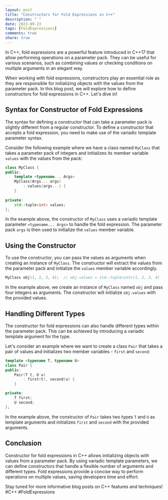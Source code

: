 ```yaml
---
layout: post
title: "Constructors for Fold Expressions in C++"
description: " "
date: 2023-09-23
tags: [FoldExpressions]
comments: true
share: true
---
```


In C++, fold expressions are a powerful feature introduced in C++17 that allow performing operations on a parameter pack. They can be useful for various scenarios, such as combining values or checking conditions on multiple arguments in an elegant way.

When working with fold expressions, constructors play an essential role as they are responsible for initializing objects with the values from the parameter pack. In this blog post, we will explore how to define constructors for fold expressions in C++. Let's dive in!

## Syntax for Constructor of Fold Expressions

The syntax for defining a constructor that can take a parameter pack is slightly different from a regular constructor. To define a constructor that accepts a fold expression, you need to make use of the variadic template parameter syntax.

Consider the following example where we have a class named `MyClass` that takes a parameter pack of integers and initializes its member variable `values` with the values from the pack:

```cpp
class MyClass {
public:
    template <typename... Args>
    MyClass(Args... args)
        : values(args...) {
    }
    
private:
    std::tuple<int> values;
};
```

In the example above, the constructor of `MyClass` uses a variadic template parameter `<typename... Args>` to handle the fold expression. The parameter pack `args` is then used to initialize the `values` member variable.

## Using the Constructor

To use the constructor, you can pass the values as arguments when creating an instance of `MyClass`. The constructor will extract the values from the parameter pack and initialize the `values` member variable accordingly.

```cpp
MyClass obj(1, 2, 3, 4);  // obj.values = std::tuple<int>(1, 2, 3, 4)
```

In the example above, we create an instance of `MyClass` named `obj` and pass four integers as arguments. The constructor will initialize `obj.values` with the provided values.

## Handling Different Types

The constructor for fold expressions can also handle different types within the parameter pack. This can be achieved by introducing a variadic template argument for the type.

Let's consider an example where we want to create a class `Pair` that takes a pair of values and initializes two member variables - `first` and `second`:

```cpp
template <typename T, typename U>
class Pair {
public:
    Pair(T t, U u)
        : first(t), second(u) {
    }

private:
    T first;
    U second;
};
```

In the example above, the constructor of `Pair` takes two types `T` and `U` as template arguments and initializes `first` and `second` with the provided arguments.

## Conclusion

Constructor for fold expressions in C++ allows initializing objects with values from a parameter pack. By using variadic template parameters, we can define constructors that handle a flexible number of arguments and different types. Fold expressions provide a concise way to perform operations on multiple values, saving developers time and effort.

Stay tuned for more informative blog posts on C++ features and techniques! #C++ #FoldExpressions